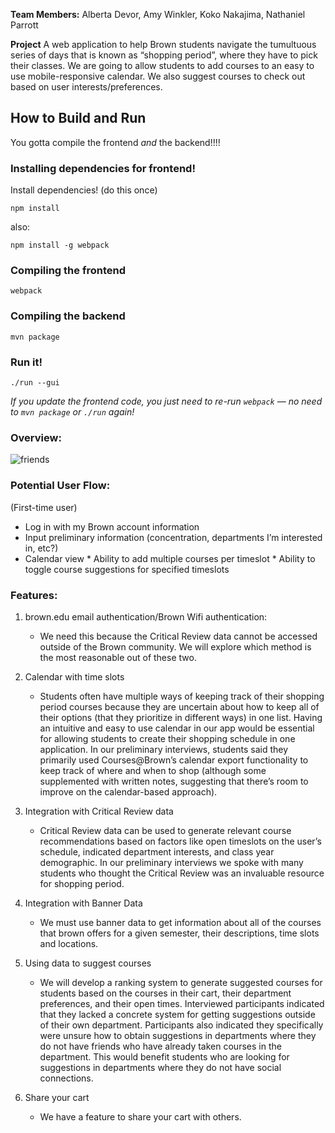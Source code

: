 **Team Members:** 
Alberta Devor, Amy Winkler, Koko Nakajima, Nathaniel Parrott

**Project** 
A web application to help Brown students navigate the tumultuous series of days that is known as “shopping period”, where they have to pick their classes. We are going to allow students to add courses to an easy to use mobile-responsive calendar. We also suggest courses to check out based on user interests/preferences.

## How to Build and Run

You gotta compile the frontend _and_ the backend!!!!

### Installing dependencies for frontend!

Install dependencies! (do this once)

`npm install`

also:

`npm install -g webpack`

### Compiling the frontend

`webpack`

### Compiling the backend

`mvn package`

### Run it!

`./run --gui`

_If you update the frontend code, you just need to re-run `webpack` — no need to `mvn package` or `./run` again!_

### Overview:

![friends](http://i.imgur.com/NH3osox.png)

### Potential User Flow:
(First-time user)
 * Log in with my Brown account information
* Input preliminary information (concentration, departments I’m interested in, etc?)
* Calendar view
      * Ability to add multiple courses per timeslot
      * Ability to toggle course suggestions for specified timeslots
      
### Features:
1. brown.edu email authentication/Brown Wifi authentication:

      * We need this because the Critical Review data cannot be accessed outside of the Brown community. We will explore which method is the most reasonable out of these two. 

2. Calendar with time slots

      * Students often have multiple ways of keeping track of their shopping period courses because they are uncertain about how to keep all of their options (that they prioritize in different ways) in one list. Having an intuitive and easy to use calendar in our app would be essential for allowing students to create their shopping schedule in one application. In our preliminary interviews, students said they primarily used Courses@Brown’s calendar export functionality to keep track of where and when to shop (although some supplemented with written notes, suggesting that there’s room to improve on the calendar-based approach).

3. Integration with Critical Review data

      * Critical Review data can be used to generate relevant course recommendations based on factors like open timeslots on the user’s schedule, indicated department interests, and class year demographic. In our preliminary interviews we spoke with many students who thought the Critical Review was an invaluable resource for shopping period.

4. Integration with Banner Data

      *  We must use banner data to get information about all of the courses that brown offers for a given semester, their descriptions, time slots and locations.

5. Using data to suggest courses

      *  We will develop a ranking system to generate suggested courses for students based on the courses in their cart, their department preferences, and their open times. Interviewed participants indicated that they lacked a concrete system for getting suggestions outside of their own department. Participants also indicated they specifically were unsure how to obtain suggestions in departments where they do not have friends who have already taken courses in the department. This would benefit students who are looking for suggestions in departments where they do not have social connections.

5. Share your cart

      *  We have a feature to share your cart with others.

